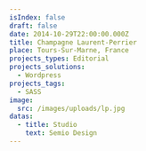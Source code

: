 ```yaml
---
isIndex: false
draft: false
date: 2014-10-29T22:00:00.000Z
title: Champagne Laurent-Perrier
place: Tours-Sur-Marne, France
projects_types: Editorial
projects_solutions:
  - Wordpress
projects_tags:
  - SASS
image:
  src: /images/uploads/lp.jpg
datas:
  - title: Studio
    text: Semio Design
---
```

